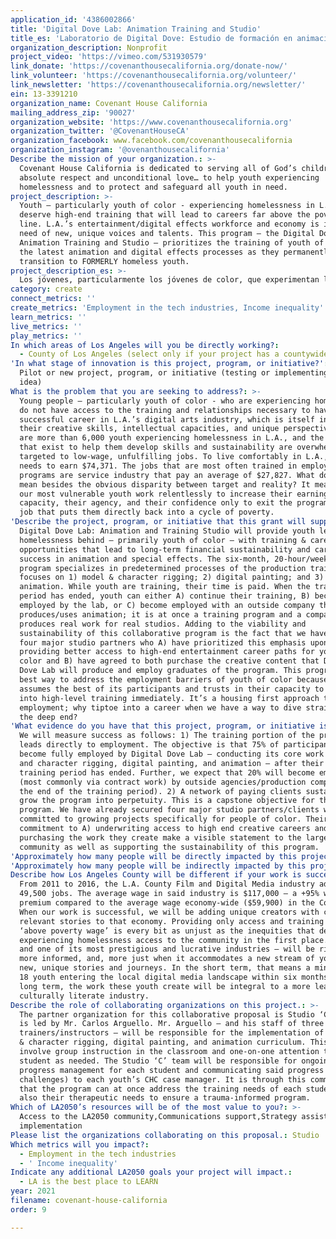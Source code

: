 ```yaml
---
application_id: '4386002866'
title: 'Digital Dove Lab: Animation Training and Studio'
title_es: 'Laboratorio de Digital Dove: Estudio de formación en animación'
organization_description: Nonprofit
project_video: 'https://vimeo.com/531930579'
link_donate: 'https://covenanthousecalifornia.org/donate-now/'
link_volunteer: 'https://covenanthousecalifornia.org/volunteer/'
link_newsletter: 'https://covenanthousecalifornia.org/newsletter/'
ein: 13-3391210
organization_name: Covenant House California
mailing_address_zip: '90027'
organization_website: 'https://www.covenanthousecalifornia.org'
organization_twitter: '@CovenantHouseCA'
organization_facebook: www.facebook.com/covenanthousecalifornia
organization_instagram: '@ovenanthousecalifornia'
Describe the mission of your organization.: >-
  Covenant House California is dedicated to serving all of God’s children with
  absolute respect and unconditional love… to help youth experiencing
  homelessness and to protect and safeguard all youth in need.
project_description: >-
  Youth – particularly youth of color - experiencing homelessness in L.A.
  deserve high-end training that will lead to careers far above the poverty
  line. L.A.’s entertainment/digital effects workforce and economy is in dire
  need of new, unique voices and talents. This program – the Digital Dove Lab:
  Animation Training and Studio – prioritizes the training of youth of color in
  the latest animation and digital effects processes as they permanently
  transition to FORMERLY homeless youth.
project_description_es: >-
  Los jóvenes, particularmente los jóvenes de color, que experimentan la falta de vivienda en Los Ángeles merecen una capacitación de alto nivel que los conducirá a carreras muy por encima del umbral de la pobreza. La fuerza laboral y la economía del entretenimiento / efectos digitales de Los Ángeles necesitan urgentemente voces y talentos nuevos y únicos. Este programa, Laboratorio de Digital Dove: Estudio de formación en animación, prioriza la formación de jóvenes de color en los últimos procesos de animación y efectos digitales a medida que pasan de forma permanente a jóvenes que ANTIGUAMENTE sin hogar.
category: create
connect_metrics: ''
create_metrics: 'Employment in the tech industries, Income inequality'
learn_metrics: ''
live_metrics: ''
play_metrics: ''
In which areas of Los Angeles will you be directly working?:
  - County of Los Angeles (select only if your project has a countywide benefit)
'In what stage of innovation is this project, program, or initiative?': >-
  Pilot or new project, program, or initiative (testing or implementing a new
  idea)
What is the problem that you are seeking to address?: >-
  Young people – particularly youth of color - who are experiencing homelessness
  do not have access to the training and relationships necessary to have a
  successful career in L.A.’s digital arts industry, which is itself in need of
  their creative skills, intellectual capacities, and unique perspectives. There
  are more than 6,000 youth experiencing homelessness in L.A., and the programs
  that exist to help them develop skills and sustainability are overwhelmingly
  targeted to low-wage, unfulfilling jobs. To live comfortably in L.A., a person
  needs to earn $74,371. The jobs that are most often trained in employment
  programs are service industry that pay an average of $27,827. What does this
  mean besides the obvious disparity between target and reality? It means that
  our most vulnerable youth work relentlessly to increase their earning
  capacity, their agency, and their confidence only to exit the program into a
  job that puts them directly back into a cycle of poverty.
'Describe the project, program, or initiative that this grant will support to address the problem identified.': >-
  Digital Dove Lab: Animation and Training Studio will provide youth leaving
  homelessness behind – primarily youth of color – with training & career
  opportunities that lead to long-term financial sustainability and career
  success in animation and special effects. The six-month, 20-hour/week training
  program specializes in predetermined processes of the production train. It
  focuses on 1) model & character rigging; 2) digital painting; and 3)
  animation. While youth are training, their time is paid. When the training
  period has ended, youth can either A) continue their training, B) become
  employed by the lab, or C) become employed with an outside company that
  produces/uses animation; it is at once a training program and a company that
  produces real work for real studios. Adding to the viability and
  sustainability of this collaborative program is the fact that we have secured
  four major studio partners who A) have prioritized this emphasis upon
  providing better access to high-end entertainment career paths for youth of
  color and B) have agreed to both purchase the creative content that Digital
  Dove Lab will produce and employ graduates of the program. This program is the
  best way to address the employment barriers of youth of color because it
  assumes the best of its participants and trusts in their capacity to enter
  into high-level training immediately. It’s a housing first approach to
  employment; why tiptoe into a career when we have a way to dive straight into
  the deep end?
'What evidence do you have that this project, program, or initiative is or will be successful, and how will you define and measure success?': >-
  We will measure success as follows: 1) The training portion of the program
  leads directly to employment. The objective is that 75% of participants will
  become fully employed by Digital Dove Lab – conducting its core work of model
  and character rigging, digital painting, and animation – after their six-month
  training period has ended. Further, we expect that 20% will become employed
  (most commonly via contract work) by outside agencies/production companies at
  the end of the training period). 2) A network of paying clients sustain and
  grow the program into perpetuity. This is a capstone objective for the
  program. We have already secured four major studio partners/clients who have
  committed to growing projects specifically for people of color. Their
  commitment to A) underwriting access to high end creative careers and B)
  purchasing the work they create make a visible statement to the larger
  community as well as supporting the sustainability of this program.
'Approximately how many people will be directly impacted by this project, program, or initiative?': '36'
'Approximately how many people will be indirectly impacted by this project, program, or initiative?': '1000000'
Describe how Los Angeles County will be different if your work is successful.: >-
  From 2011 to 2016, the L.A. County Film and Digital Media industry added
  49,500 jobs. The average wage in said industry is $117,000 – a +95% wage
  premium compared to the average wage economy-wide ($59,900) in the County.
  When our work is successful, we will be adding unique creators with culturally
  relevant stories to that economy. Providing only access and training for jobs
  ‘above poverty wage’ is every bit as unjust as the inequities that deny youth
  experiencing homelessness access to the community in the first place. L.A. –
  and one of its most prestigious and lucrative industries – will be richer,
  more informed, and, more just when it accommodates a new stream of youth with
  new, unique stories and journeys. In the short term, that means a minimum of
  18 youth entering the local digital media landscape within six months. In the
  long term, the work these youth create will be integral to a more learned,
  culturally literate industry.
Describe the role of collaborating organizations on this project.: >-
  The partner organization for this collaborative proposal is Studio ‘C’, which
  is led by Mr. Carlos Arguello. Mr. Arguello – and his staff of three
  trainers/instructors – will be responsible for the implementation of the model
  & character rigging, digital painting, and animation curriculum. This will
  involve group instruction in the classroom and one-on-one attention to each
  student as needed. The Studio ‘C’ team will be responsible for ongoing
  progress management for each student and communicating said progress (or
  challenges) to each youth’s CHC case manager. It is through this communication
  that the program can at once address the training needs of each student, but
  also their therapeutic needs to ensure a trauma-informed program.
Which of LA2050’s resources will be of the most value to you?: >-
  Access to the LA2050 community,Communications support,Strategy assistance and
  implementation
Please list the organizations collaborating on this proposal.: Studio 'C'
Which metrics will you impact?:
  - Employment in the tech industries
  - ' Income inequality'
Indicate any additional LA2050 goals your project will impact.:
  - LA is the best place to LEARN
year: 2021
filename: covenant-house-california
order: 9

---
```

